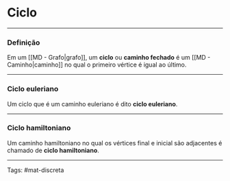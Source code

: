 # Ciclo

---

### Definição

Em um [[MD - Grafo|grafo]], um **ciclo** ou **caminho fechado** é um [[MD - Caminho|caminho]] no qual o primeiro vértice é igual ao último.

---

### Ciclo euleriano

Um ciclo que é um caminho euleriano é dito **ciclo euleriano**.

---

### Ciclo hamiltoniano

Um caminho hamiltoniano no qual os vértices final e inicial são adjacentes é chamado de **ciclo hamiltoniano**.

---

Tags: #mat-discreta 